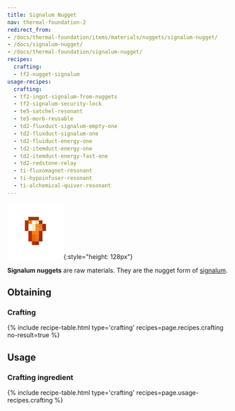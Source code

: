 ```yaml
---
title: Signalum Nugget
nav: thermal-foundation-2
redirect_from:
- /docs/thermal-foundation/items/materials/nuggets/signalum-nugget/
- /docs/signalum-nugget/
- /docs/thermal-foundation/signalum-nugget/
recipes:
  crafting:
  - tf2-nugget-signalum
usage-recipes:
  crafting:
  - tf2-ingot-signalum-from-nuggets
  - tf2-signalum-security-lock
  - te5-satchel-resonant
  - te5-morb-reusable
  - td2-fluxduct-signalum-empty-one
  - td2-fluxduct-signalum-one
  - td2-fluiduct-energy-one
  - td2-itemduct-energy-one
  - td2-itemduct-energy-fast-one
  - td2-redstone-relay
  - ti-fluxomagnet-resonant
  - ti-hypoinfuser-resonant
  - ti-alchemical-quiver-resonant
---
```


![Signalum nugget](/assets/images/thermal-foundation/nugget-signalum.png){:style="height: 128px"}


**Signalum nuggets** are raw materials. They are the nugget form of
[signalum](/docs/thermal-foundation-2/signalum-ingot/).


Obtaining
---------

### Crafting
{% include recipe-table.html type='crafting' recipes=page.recipes.crafting no-result=true %}


Usage
-----

### Crafting ingredient
{% include recipe-table.html type='crafting' recipes=page.usage-recipes.crafting %}
